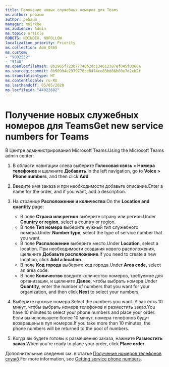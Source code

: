 ```yaml
---
title: Получение новых служебных номеров для Teams
ms.author: pebaum
author: pebaum
manager: mnirkhe
ms.audience: Admin
ms.topic: article
ROBOTS: NOINDEX, NOFOLLOW
localization_priority: Priority
ms.collection: Adm_O365
ms.custom:
- "9002532"
- "5140"
ms.openlocfilehash: 8b2965f723b77740b2dc134612387ef045f0360a
ms.sourcegitcommit: 8b50994a2979778ce8474ce83bd86b60e7d2cb2f
ms.translationtype: HT
ms.contentlocale: ru-RU
ms.lasthandoff: 05/05/2020
ms.locfileid: "44022602"
---
```

# <a name="get-new-service-numbers-for-teams"></a><span data-ttu-id="2348d-102">Получение новых служебных номеров для Teams</span><span class="sxs-lookup"><span data-stu-id="2348d-102">Get new service numbers for Teams</span></span>

<span data-ttu-id="2348d-103">В Центре администрирования Microsoft Teams:</span><span class="sxs-lookup"><span data-stu-id="2348d-103">Using the Microsoft Teams admin center:</span></span>

1. <span data-ttu-id="2348d-104">В области навигации слева выберите **Голосовая связь > Номера телефонов** и щелкните **Добавить**.</span><span class="sxs-lookup"><span data-stu-id="2348d-104">In the left navigation, go to **Voice > Phone numbers**, and then click **Add**.</span></span>
2. <span data-ttu-id="2348d-105">Введите имя заказа и при необходимости добавьте описание.</span><span class="sxs-lookup"><span data-stu-id="2348d-105">Enter a name for the order, and if you want, add a description.</span></span>
3. <span data-ttu-id="2348d-106">На странице **Расположение и количество**:</span><span class="sxs-lookup"><span data-stu-id="2348d-106">On the **Location and quantity** page:</span></span>

    - <span data-ttu-id="2348d-107">В поле **Страна или регион** выберите страну или регион.</span><span class="sxs-lookup"><span data-stu-id="2348d-107">Under **Country or region**, select a country or region.</span></span>
    - <span data-ttu-id="2348d-108">В поле **Тип номера** выберите нужный тип служебного номера.</span><span class="sxs-lookup"><span data-stu-id="2348d-108">Under **Number type**, select the type of service number that you want.</span></span>
    - <span data-ttu-id="2348d-109">В поле **Расположение** выберите место.</span><span class="sxs-lookup"><span data-stu-id="2348d-109">Under **Location**, select a location.</span></span> <span data-ttu-id="2348d-110">При необходимости создания нового расположения, щелкните **Добавьте расположение**.</span><span class="sxs-lookup"><span data-stu-id="2348d-110">If you need to create a new location, click **Add a location**.</span></span>
    - <span data-ttu-id="2348d-111">В поле **Код города** выберите код города.</span><span class="sxs-lookup"><span data-stu-id="2348d-111">Under **Area code**, select an area code.</span></span>
    - <span data-ttu-id="2348d-112">В поле **Количество** введите количество номеров, требуемое для организации, и щелкните **Далее**, чтобы выбрать номера.</span><span class="sxs-lookup"><span data-stu-id="2348d-112">Under **Quantity**, enter the number of numbers that you want for your organization, and then click **Next** to select your numbers.</span></span>
    
4. <span data-ttu-id="2348d-113">Выберите нужные номера.</span><span class="sxs-lookup"><span data-stu-id="2348d-113">Select the numbers you want.</span></span> <span data-ttu-id="2348d-114">У вас есть 10 минут, чтобы выбрать номера телефонов и разместить заказ.</span><span class="sxs-lookup"><span data-stu-id="2348d-114">You have 10 minutes to select your phone numbers and place your order.</span></span> <span data-ttu-id="2348d-115">Если вы используете более 10 минут, номера телефонов будут возвращены в пул номеров.</span><span class="sxs-lookup"><span data-stu-id="2348d-115">If you take more than 10 minutes, the phone numbers will be returned to the pool of numbers.</span></span>
5. <span data-ttu-id="2348d-116">Когда вы будете готовы к размещению заказа, нажмите **Разместить заказ**.</span><span class="sxs-lookup"><span data-stu-id="2348d-116">When you're ready to place your order, click **Place order**.</span></span>

<span data-ttu-id="2348d-117">Дополнительные сведения см. в статье [Получение номеров телефонов служб](https://docs.microsoft.com/microsoftteams/getting-service-phone-numbers).</span><span class="sxs-lookup"><span data-stu-id="2348d-117">For more information, see [Getting service phone numbers](https://docs.microsoft.com/microsoftteams/getting-service-phone-numbers).</span></span>
